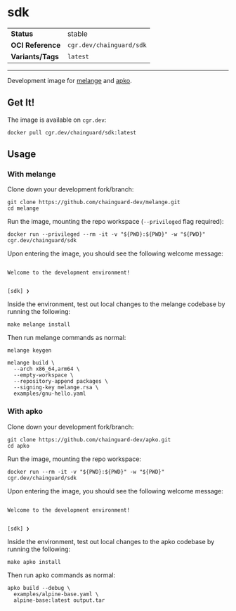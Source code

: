 <!--monopod:start-->
# sdk
| | |
| - | - |
| **Status** | stable |
| **OCI Reference** | `cgr.dev/chainguard/sdk` |
| **Variants/Tags** | `latest` |
---
<!--monopod:end-->

Development image for [melange](https://github.com/chainguard-dev/melange) and [apko](https://github.com/chainguard-dev/apko).

## Get It!

The image is available on `cgr.dev`:

```
docker pull cgr.dev/chainguard/sdk:latest
```

## Usage

### With melange

Clone down your development fork/branch:

```
git clone https://github.com/chainguard-dev/melange.git
cd melange
```

Run the image, mounting the repo workspace (`--privileged` flag required):

```
docker run --privileged --rm -it -v "${PWD}:${PWD}" -w "${PWD}" cgr.dev/chainguard/sdk
```

Upon entering the image, you should see the following welcome message:

```

Welcome to the development environment!


[sdk] ❯
```

Inside the environment, test out local changes to the melange codebase
by running the following:

```
make melange install
```

Then run melange commands as normal:

```
melange keygen

melange build \
  --arch x86_64,arm64 \
  --empty-workspace \
  --repository-append packages \
  --signing-key melange.rsa \
  examples/gnu-hello.yaml
```

### With apko

Clone down your development fork/branch:

```
git clone https://github.com/chainguard-dev/apko.git
cd apko
```

Run the image, mounting the repo workspace:

```
docker run --rm -it -v "${PWD}:${PWD}" -w "${PWD}" cgr.dev/chainguard/sdk
```

Upon entering the image, you should see the following welcome message:

```

Welcome to the development environment!


[sdk] ❯
```

Inside the environment, test out local changes to the apko codebase
by running the following:

```
make apko install
```

Then run apko commands as normal:

```
apko build --debug \
  examples/alpine-base.yaml \
  alpine-base:latest output.tar
```
